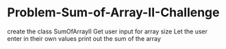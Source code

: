 # Problem-Sum-of-Array-II-Challenge
create the class SumOfArrayII
Get user input for array size 
Let the user enter in their own values 
print out the sum of the array
